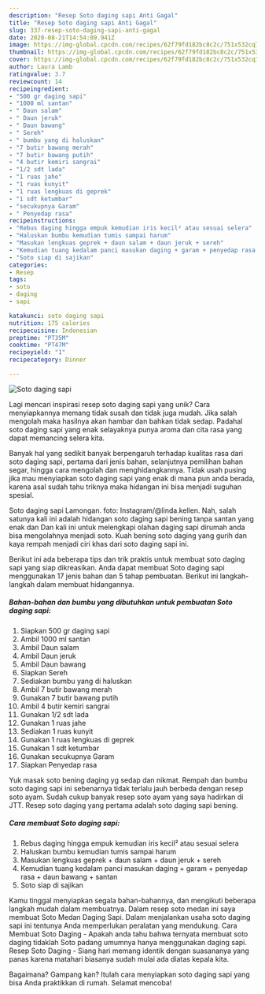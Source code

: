 ```yaml
---
description: "Resep Soto daging sapi Anti Gagal"
title: "Resep Soto daging sapi Anti Gagal"
slug: 337-resep-soto-daging-sapi-anti-gagal
date: 2020-08-21T14:54:09.941Z
image: https://img-global.cpcdn.com/recipes/62f79fd182bc8c2c/751x532cq70/soto-daging-sapi-foto-resep-utama.jpg
thumbnail: https://img-global.cpcdn.com/recipes/62f79fd182bc8c2c/751x532cq70/soto-daging-sapi-foto-resep-utama.jpg
cover: https://img-global.cpcdn.com/recipes/62f79fd182bc8c2c/751x532cq70/soto-daging-sapi-foto-resep-utama.jpg
author: Laura Lamb
ratingvalue: 3.7
reviewcount: 14
recipeingredient:
- "500 gr daging sapi"
- "1000 ml santan"
- " Daun salam"
- " Daun jeruk"
- " Daun bawang"
- " Sereh"
- " bumbu yang di haluskan"
- "7 butir bawang merah"
- "7 butir bawang putih"
- "4 butir kemiri sangrai"
- "1/2 sdt lada"
- "1 ruas jahe"
- "1 ruas kunyit"
- "1 ruas lengkuas di geprek"
- "1 sdt ketumbar"
- "secukupnya Garam"
- " Penyedap rasa"
recipeinstructions:
- "Rebus daging hingga empuk kemudian iris kecil² atau sesuai selera"
- "Haluskan bumbu kemudian tumis sampai harum"
- "Masukan lengkuas geprek + daun salam + daun jeruk + sereh"
- "Kemudian tuang kedalam panci masukan daging + garam + penyedap rasa + daun bawang + santan"
- "Soto siap di sajikan"
categories:
- Resep
tags:
- soto
- daging
- sapi

katakunci: soto daging sapi 
nutrition: 175 calories
recipecuisine: Indonesian
preptime: "PT35M"
cooktime: "PT47M"
recipeyield: "1"
recipecategory: Dinner

---
```



![Soto daging sapi](https://img-global.cpcdn.com/recipes/62f79fd182bc8c2c/751x532cq70/soto-daging-sapi-foto-resep-utama.jpg)

Lagi mencari inspirasi resep soto daging sapi yang unik? Cara menyiapkannya memang tidak susah dan tidak juga mudah. Jika salah mengolah maka hasilnya akan hambar dan bahkan tidak sedap. Padahal soto daging sapi yang enak selayaknya punya aroma dan cita rasa yang dapat memancing selera kita.

Banyak hal yang sedikit banyak berpengaruh terhadap kualitas rasa dari soto daging sapi, pertama dari jenis bahan, selanjutnya pemilihan bahan segar, hingga cara mengolah dan menghidangkannya. Tidak usah pusing jika mau menyiapkan soto daging sapi yang enak di mana pun anda berada, karena asal sudah tahu triknya maka hidangan ini bisa menjadi suguhan spesial.

Soto daging sapi Lamongan. foto: Instagram/@linda.kellen. Nah, salah satunya kali ini adalah hidangan soto daging sapi bening tanpa santan yang enak dan Dan kali ini untuk melengkapi olahan daging sapi dirumah anda bisa mengolahnya menjadi soto. Kuah bening soto daging yang gurih dan kaya rempah menjadi ciri khas dari soto daging sapi ini.


Berikut ini ada beberapa tips dan trik praktis untuk membuat soto daging sapi yang siap dikreasikan. Anda dapat membuat Soto daging sapi menggunakan 17 jenis bahan dan 5 tahap pembuatan. Berikut ini langkah-langkah dalam membuat hidangannya.

<!--inarticleads1-->

##### Bahan-bahan dan bumbu yang dibutuhkan untuk pembuatan Soto daging sapi:

1. Siapkan 500 gr daging sapi
1. Ambil 1000 ml santan
1. Ambil  Daun salam
1. Ambil  Daun jeruk
1. Ambil  Daun bawang
1. Siapkan  Sereh
1. Sediakan  bumbu yang di haluskan
1. Ambil 7 butir bawang merah
1. Gunakan 7 butir bawang putih
1. Ambil 4 butir kemiri sangrai
1. Gunakan 1/2 sdt lada
1. Gunakan 1 ruas jahe
1. Sediakan 1 ruas kunyit
1. Gunakan 1 ruas lengkuas di geprek
1. Gunakan 1 sdt ketumbar
1. Gunakan secukupnya Garam
1. Siapkan  Penyedap rasa


Yuk masak soto bening daging yg sedap dan nikmat. Rempah dan bumbu soto daging sapi ini sebenarnya tidak terlalu jauh berbeda dengan resep soto ayam. Sudah cukup banyak resep soto ayam yang saya hadirkan di JTT. Resep soto daging yang pertama adalah soto daging sapi bening. 

<!--inarticleads2-->

##### Cara membuat Soto daging sapi:

1. Rebus daging hingga empuk kemudian iris kecil² atau sesuai selera
1. Haluskan bumbu kemudian tumis sampai harum
1. Masukan lengkuas geprek + daun salam + daun jeruk + sereh
1. Kemudian tuang kedalam panci masukan daging + garam + penyedap rasa + daun bawang + santan
1. Soto siap di sajikan


Kamu tinggal menyiapkan segala bahan-bahannya, dan mengikuti beberapa langkah mudah dalam membuatnya. Dalam resep soto medan ini saya membuat Soto Medan Daging Sapi. Dalam menjalankan usaha soto daging sapi ini tentunya Anda memperlukan peralatan yang mendukung. Cara Membuat Soto Daging - Apakah anda tahu bahwa ternyata membuat soto daging tidaklah Soto padang umumnya hanya menggunakan daging sapi. Resep Soto Daging - Siang hari memang identik dengan suasananya yang panas karena matahari biasanya sudah mulai ada diatas kepala kita. 

Bagaimana? Gampang kan? Itulah cara menyiapkan soto daging sapi yang bisa Anda praktikkan di rumah. Selamat mencoba!
